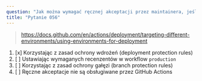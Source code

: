 ```yaml
---
question: "Jak można wymagać ręcznej akceptacji przez maintainera, jeśli uruchomienie workflow jest skierowane do środowiska `production`?"
title: "Pytanie 056"
---
```


> https://docs.github.com/en/actions/deployment/targeting-different-environments/using-environments-for-deployment
1. [x] Korzystając z zasad ochrony wdrożeń (deployment protection rules)
1. [ ] Ustawiając wymaganych recenzentów w workflow `production`
1. [ ] Korzystając z zasad ochrony gałęzi (branch protection rules)
1. [ ] Ręczne akceptacje nie są obsługiwane przez GitHub Actions
